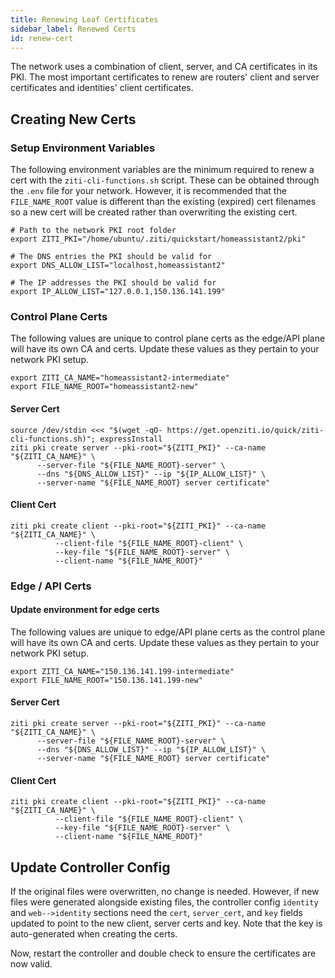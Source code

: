 ```yaml
---
title: Renewing Leaf Certificates
sidebar_label: Renewed Certs
id: renew-cert
---
```


The network uses a combination of client, server, and CA certificates in its PKI. The most important certificates to renew are routers' client and server certificates and identities' client certificates.

## Creating New Certs

### Setup Environment Variables

The following environment variables are the minimum required to renew a cert with the `ziti-cli-functions.sh` script. 
These can be obtained through the `.env` file for your network. However, it is recommended that the `FILE_NAME_ROOT` value is different than 
the existing (expired) cert filenames so a new cert will be created rather than overwriting the existing cert.

```text
# Path to the network PKI root folder
export ZITI_PKI="/home/ubuntu/.ziti/quickstart/homeassistant2/pki"

# The DNS entries the PKI should be valid for
export DNS_ALLOW_LIST="localhost,homeassistant2"

# The IP addresses the PKI should be valid for
export IP_ALLOW_LIST="127.0.0.1,150.136.141.199"
```

### Control Plane Certs

The following values are unique to control plane certs as the edge/API plane will have its own CA and certs. Update 
these values as they pertain to your network PKI setup.

```text
export ZITI_CA_NAME="homeassistant2-intermediate"
export FILE_NAME_ROOT="homeassistant2-new"
```

#### Server Cert

```text
source /dev/stdin <<< "$(wget -qO- https://get.openziti.io/quick/ziti-cli-functions.sh)"; expressInstall
ziti pki create server --pki-root="${ZITI_PKI}" --ca-name "${ZITI_CA_NAME}" \
      --server-file "${FILE_NAME_ROOT}-server" \
      --dns "${DNS_ALLOW_LIST}" --ip "${IP_ALLOW_LIST}" \
      --server-name "${FILE_NAME_ROOT} server certificate"
```

#### Client Cert

```
ziti pki create client --pki-root="${ZITI_PKI}" --ca-name "${ZITI_CA_NAME}" \
          --client-file "${FILE_NAME_ROOT}-client" \
          --key-file "${FILE_NAME_ROOT}-server" \
          --client-name "${FILE_NAME_ROOT}"
```

### Edge / API Certs

#### Update environment for edge certs
The following values are unique to edge/API plane certs as the control plane will have its own CA and certs. Update
these values as they pertain to your network PKI setup.

```
export ZITI_CA_NAME="150.136.141.199-intermediate"
export FILE_NAME_ROOT="150.136.141.199-new"
```

#### Server Cert

```
ziti pki create server --pki-root="${ZITI_PKI}" --ca-name "${ZITI_CA_NAME}" \
      --server-file "${FILE_NAME_ROOT}-server" \
      --dns "${DNS_ALLOW_LIST}" --ip "${IP_ALLOW_LIST}" \
      --server-name "${FILE_NAME_ROOT} server certificate"
```

#### Client Cert

```
ziti pki create client --pki-root="${ZITI_PKI}" --ca-name "${ZITI_CA_NAME}" \
          --client-file "${FILE_NAME_ROOT}-client" \
          --key-file "${FILE_NAME_ROOT}-server" \
          --client-name "${FILE_NAME_ROOT}"
```

## Update Controller Config

If the original files were overwritten, no change is needed. However, if new files were generated alongside existing 
files, the controller config `identity` and `web-->identity` sections need the `cert`, `server_cert`, and `key` fields 
updated to point to the new client, server certs and key. Note that the key is auto-generated when creating the certs.

Now, restart the controller and double check to ensure the certificates are now valid.
